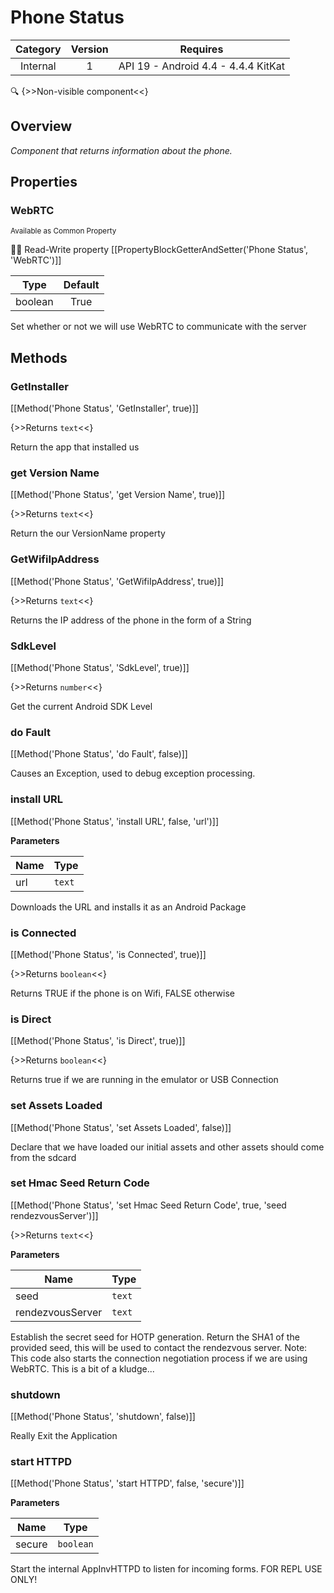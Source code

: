 # Phone Status

| Category | Version | Requires |
|:--------:|:-------:|:--------:|
|Internal|1|API 19 - Android 4.4 - 4.4.4 KitKat|

:mag: {>>Non-visible component<<}

## Overview

_Component that returns information about the phone._

## Properties

### WebRTC

<small>Available as Common Property</small>

:eyes::pencil: Read-Write property
[[PropertyBlockGetterAndSetter('Phone Status', 'WebRTC')]]

| Type | Default |
|:----:|:-------:|
|boolean|True|

Set whether or not we will use WebRTC to communicate with the server

## Methods

### GetInstaller



[[Method('Phone Status', 'GetInstaller', true)]]

{>>Returns `text`<<}


Return the app that installed us

### get Version Name



[[Method('Phone Status', 'get Version Name', true)]]

{>>Returns `text`<<}


Return the our VersionName property

### GetWifiIpAddress



[[Method('Phone Status', 'GetWifiIpAddress', true)]]

{>>Returns `text`<<}


Returns the IP address of the phone in the form of a String

### SdkLevel



[[Method('Phone Status', 'SdkLevel', true)]]

{>>Returns `number`<<}


Get the current Android SDK Level

### do Fault



[[Method('Phone Status', 'do Fault', false)]]

Causes an Exception, used to debug exception processing.

### install URL



[[Method('Phone Status', 'install URL', false, 'url')]]

**Parameters**

| Name | Type |
|------|------|
|url|`text`|


Downloads the URL and installs it as an Android Package

### is Connected



[[Method('Phone Status', 'is Connected', true)]]

{>>Returns `boolean`<<}


Returns TRUE if the phone is on Wifi, FALSE otherwise

### is Direct



[[Method('Phone Status', 'is Direct', true)]]

{>>Returns `boolean`<<}


Returns true if we are running in the emulator or USB Connection

### set Assets Loaded



[[Method('Phone Status', 'set Assets Loaded', false)]]

Declare that we have loaded our initial assets and other assets should come from the sdcard

### set Hmac Seed Return Code



[[Method('Phone Status', 'set Hmac Seed Return Code', true, 'seed rendezvousServer')]]

{>>Returns `text`<<}


**Parameters**

| Name | Type |
|------|------|
|seed|`text`|
|rendezvousServer|`text`|


Establish the secret seed for HOTP generation. Return the SHA1 of the provided seed, this will be used to contact the rendezvous server. Note: This code also starts the connection negotiation process if we are using WebRTC. This is a bit of a kludge...

### shutdown



[[Method('Phone Status', 'shutdown', false)]]

Really Exit the Application

### start HTTPD



[[Method('Phone Status', 'start HTTPD', false, 'secure')]]

**Parameters**

| Name | Type |
|------|------|
|secure|`boolean`|


Start the internal AppInvHTTPD to listen for incoming forms. FOR REPL USE ONLY!
